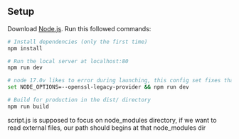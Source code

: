 ## Setup
Download [Node.js](https://nodejs.org/en/download/).
Run this followed commands:

``` bash
# Install dependencies (only the first time)
npm install

# Run the local server at localhost:80
npm run dev

# node 17.0v likes to error during launching, this config set fixes that
set NODE_OPTIONS=--openssl-legacy-provider && npm run dev

# Build for production in the dist/ directory
npm run build
```


script.js is supposed to focus on node_modules directory, if we want to read external files, our path should begins at that node_modules dir